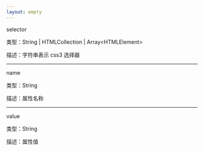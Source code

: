 ```yaml
---
layout: empty
---
```


selector

类型：String \| HTMLCollection \| Array\<HTMLElement\>

描述：字符串表示 css3 选择器

------------------------------

name

类型：String

描述：属性名称

------------------------------

value

类型：String

描述：属性值
